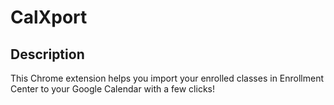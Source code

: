 # CalXport
## Description
This Chrome extension helps you import your enrolled classes in Enrollment Center to your Google Calendar with a few clicks!
